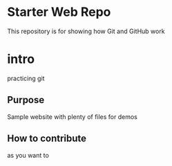 # Starter Web Repo

This repository is for showing how Git and GitHub work
# intro
practicing git
## Purpose

Sample website with plenty of files for demos
## How to contribute
as you want to